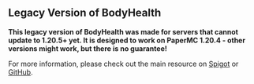 ## Legacy Version of BodyHealth

**This legacy version of BodyHealth was made for servers that cannot update to 1.20.5+ yet. It is designed to work on PaperMC 1.20.4 - other versions might work, but there is no guarantee!**

For more information, please check out the main resource on [Spigot](https://www.spigotmc.org/resources/bodyhealth.119966/) or [GitHub](https://github.com/Mitality/BodyHealth).
